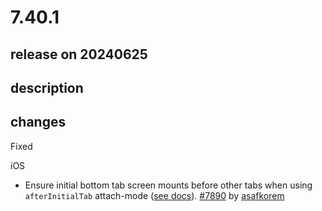 # 7.40.1

## release on 20240625
## description
## changes
Fixed

iOS

* Ensure initial bottom tab screen mounts before other tabs when using <code>afterInitialTab</code> attach-mode (<a href="https://wix.github.io/react-native-navigation/docs/bottomTabs/#controlling-tab-loading" rel="nofollow">see docs</a>). <a href="https://github.com/wix/react-native-navigation/pull/7890" data-hovercard-type="pull_request" data-hovercard-url="/wix/react-native-navigation/pull/7890/hovercard">#7890</a> by <a href="https://github.com/asafkorem">asafkorem</a>

